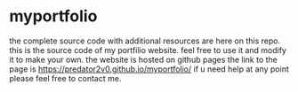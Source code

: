 # myportfolio
the complete source code with additional resources are here on this repo.
this is the source code of my portfilio website.
feel free to use it and modify it to make your own.
the website is hosted on github pages
the link to the page is https://predator2v0.github.io/myportfolio/
if u need help at any point please feel free to contact me.
